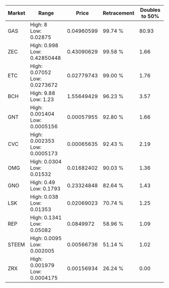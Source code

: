 | Market | Range | Price| Retracement | Doubles to 50% |
| --- | --- | --- | --- | --- |
| GAS | High: 8<br />Low: 0.02875 | 0.04960599 | 99.74 % | 80.93 |
| ZEC | High: 0.998<br />Low: 0.42850448 | 0.43090629 | 99.58 % | 1.66 |
| ETC | High: 0.07052<br />Low: 0.0273672 | 0.02779743 | 99.00 % | 1.76 |
| BCH | High: 9.88<br />Low: 1.23 | 1.55649429 | 96.23 % | 3.57 |
| GNT | High: 0.001404<br />Low: 0.0005156 | 0.00057955 | 92.80 % | 1.66 |
| CVC | High: 0.002353<br />Low: 0.0005173 | 0.00065635 | 92.43 % | 2.19 |
| OMG | High: 0.0304<br />Low: 0.01532 | 0.01682402 | 90.03 % | 1.36 |
| GNO | High: 0.49<br />Low: 0.1793 | 0.23324848 | 82.64 % | 1.43 |
| LSK | High: 0.038<br />Low: 0.01353 | 0.02069023 | 70.74 % | 1.25 |
| REP | High: 0.1341<br />Low: 0.05082 | 0.0849972 | 58.96 % | 1.09 |
| STEEM | High: 0.0095<br />Low: 0.002005 | 0.00566736 | 51.14 % | 1.02 |
| ZRX | High: 0.001979<br />Low: 0.0004175 | 0.00156934 | 26.24 % | 0.00 |
